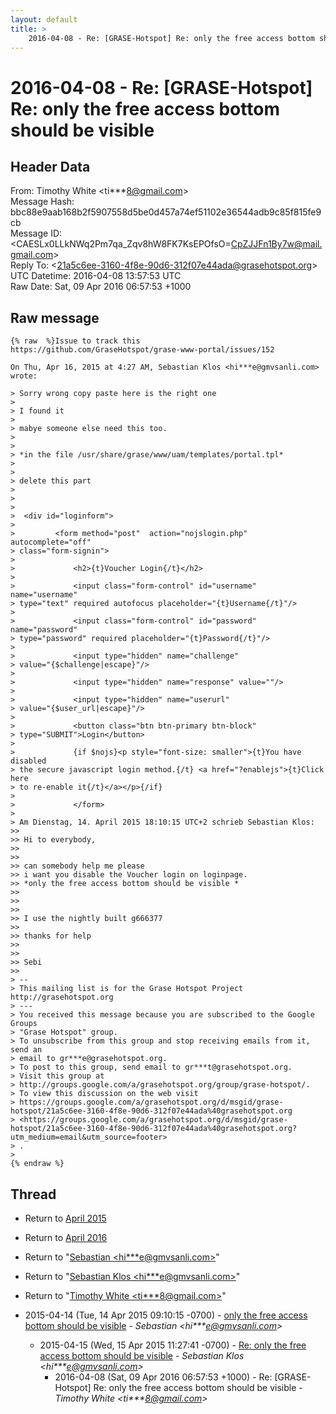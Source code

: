 ```yaml
---
layout: default
title: >
    2016-04-08 - Re: [GRASE-Hotspot] Re: only the free access bottom should be visible
---
```


# 2016-04-08 - Re: [GRASE-Hotspot] Re: only the free access bottom should be visible

## Header Data

From: Timothy White \<ti***8@gmail.com\><br>
Message Hash: bbc88e9aab168b2f5907558d5be0d457a74ef51102e36544adb9c85f815fe9cb<br>
Message ID: \<CAESLx0LLkNWq2Pm7qa_Zqv8hW8FK7KsEPOfsO=CpZJJFn1By7w@mail.gmail.com\><br>
Reply To: \<21a5c6ee-3160-4f8e-90d6-312f07e44ada@grasehotspot.org\><br>
UTC Datetime: 2016-04-08 13:57:53 UTC<br>
Raw Date: Sat, 09 Apr 2016 06:57:53 +1000<br>

## Raw message

```
{% raw  %}Issue to track this
https://github.com/GraseHotspot/grase-www-portal/issues/152

On Thu, Apr 16, 2015 at 4:27 AM, Sebastian Klos <hi***e@gmvsanli.com> wrote:

> Sorry wrong copy paste here is the right one
>
> I found it
>
> mabye someone else need this too.
>
>
> *in the file /usr/share/grase/www/uam/templates/portal.tpl*
>
>
> delete this part
>
>
>
>  <div id="loginform">
>
>         <form method="post"  action="nojslogin.php" autocomplete="off"
> class="form-signin">
>
>             <h2>{t}Voucher Login{/t}</h2>
>
>             <input class="form-control" id="username" name="username"
> type="text" required autofocus placeholder="{t}Username{/t}"/>
>
>             <input class="form-control" id="password" name="password"
> type="password" required placeholder="{t}Password{/t}"/>
>
>             <input type="hidden" name="challenge"
> value="{$challenge|escape}"/>
>
>             <input type="hidden" name="response" value=""/>
>
>             <input type="hidden" name="userurl"
> value="{$user_url|escape}"/>
>
>             <button class="btn btn-primary btn-block"
> type="SUBMIT">Login</button>
>
>             {if $nojs}<p style="font-size: smaller">{t}You have disabled
> the secure javascript login method.{/t} <a href="?enablejs">{t}Click here
> to re-enable it{/t}</a></p>{/if}
>
>             </form>
>
> Am Dienstag, 14. April 2015 18:10:15 UTC+2 schrieb Sebastian Klos:
>>
>> Hi to everybody,
>>
>>
>> can somebody help me please
>> i want you disable the Voucher login on loginpage.
>> *only the free access bottom should be visible *
>>
>>
>>
>> I use the nightly built g666377
>>
>> thanks for help
>>
>>
>> Sebi
>>
> --
> This mailing list is for the Grase Hotspot Project http://grasehotspot.org
> ---
> You received this message because you are subscribed to the Google Groups
> "Grase Hotspot" group.
> To unsubscribe from this group and stop receiving emails from it, send an
> email to gr***e@grasehotspot.org.
> To post to this group, send email to gr***t@grasehotspot.org.
> Visit this group at
> http://groups.google.com/a/grasehotspot.org/group/grase-hotspot/.
> To view this discussion on the web visit
> https://groups.google.com/a/grasehotspot.org/d/msgid/grase-hotspot/21a5c6ee-3160-4f8e-90d6-312f07e44ada%40grasehotspot.org
> <https://groups.google.com/a/grasehotspot.org/d/msgid/grase-hotspot/21a5c6ee-3160-4f8e-90d6-312f07e44ada%40grasehotspot.org?utm_medium=email&utm_source=footer>
> .
>
{% endraw %}
```

## Thread

+ Return to [April 2015](/archive/2015/04)
+ Return to [April 2016](/archive/2016/04)

+ Return to "[Sebastian <hi***e<span>@</span>gmvsanli.com>](/authors/hi___e_at_gmvsanli_com)"
+ Return to "[Sebastian Klos <hi***e<span>@</span>gmvsanli.com>](/authors/hi___e_at_gmvsanli_com)"
+ Return to "[Timothy White <ti***8<span>@</span>gmail.com>](/authors/ti___8_at_gmail_com)"

+ 2015-04-14 (Tue, 14 Apr 2015 09:10:15 -0700) - [only the free access bottom should be visible](/archive/2015/04/b27606ebacbc86c8c582b4655ca44e3b954b62bc17c7d5b852f2c621dd2267e1) - _Sebastian \<hi***e@gmvsanli.com\>_
  + 2015-04-15 (Wed, 15 Apr 2015 11:27:41 -0700) - [Re: only the free access bottom should be visible](/archive/2015/04/4c01653ad7c6825844c6dfdd26c27abf62dd0959db7f7f298c5c97f39878ec78) - _Sebastian Klos \<hi***e@gmvsanli.com\>_
    + 2016-04-08 (Sat, 09 Apr 2016 06:57:53 +1000) - Re: [GRASE-Hotspot] Re: only the free access bottom should be visible - _Timothy White \<ti***8@gmail.com\>_

